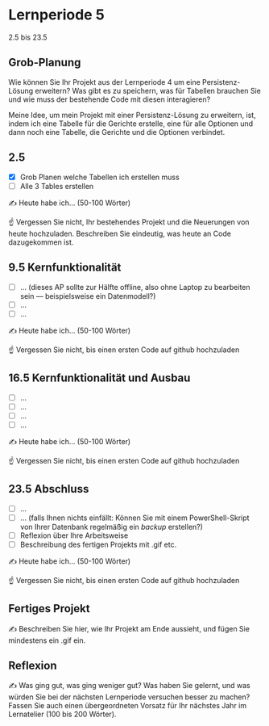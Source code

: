 # Lernperiode 5

2.5 bis 23.5

## Grob-Planung

Wie können Sie Ihr Projekt aus der Lernperiode 4 um eine Persistenz-Lösung erweitern? Was gibt es zu speichern, was für Tabellen brauchen Sie und wie muss der bestehende Code mit diesen interagieren? 

Meine Idee, um mein Projekt mit einer Persistenz-Lösung zu erweitern, ist, indem ich eine Tabelle für die Gerichte erstelle, eine für alle Optionen und dann noch eine Tabelle, die Gerichte und die Optionen verbindet.

## 2.5

- [x] Grob Planen welche Tabellen ich erstellen muss
- [ ] Alle 3 Tables erstellen

✍️ Heute habe ich... (50-100 Wörter)

☝️ Vergessen Sie nicht, Ihr bestehendes Projekt und die Neuerungen von heute hochzuladen. Beschreiben Sie eindeutig, was heute an Code dazugekommen ist.

## 9.5 Kernfunktionalität

- [ ] ... (dieses AP sollte zur Hälfte offline, also ohne Laptop zu bearbeiten sein — beispielsweise ein Datenmodell?)
- [ ] ...
- [ ] ...

✍️ Heute habe ich... (50-100 Wörter)

☝️ Vergessen Sie nicht, bis einen ersten Code auf github hochzuladen

## 16.5 Kernfunktionalität und Ausbau

- [ ] ...
- [ ] ...
- [ ] ...
- [ ] ...

✍️ Heute habe ich... (50-100 Wörter)

☝️ Vergessen Sie nicht, bis einen ersten Code auf github hochzuladen

## 23.5 Abschluss

- [ ] ...
- [ ] ... (falls Ihnen nichts einfällt: Können Sie mit einem PowerShell-Skript von Ihrer Datenbank regelmäßig ein *backup* erstellen?)
- [ ] Reflexion über Ihre Arbeitsweise
- [ ] Beschreibung des fertigen Projekts mit .gif etc.

✍️ Heute habe ich... (50-100 Wörter)

☝️ Vergessen Sie nicht, bis einen ersten Code auf github hochzuladen

## Fertiges Projekt

✍️ Beschreiben Sie hier, wie Ihr Projekt am Ende aussieht, und fügen Sie mindestens ein .gif ein.

## Reflexion

✍️ Was ging gut, was ging weniger gut? Was haben Sie gelernt, und was würden Sie bei der nächsten Lernperiode versuchen besser zu machen? Fassen Sie auch einen übergeordneten Vorsatz für Ihr nächstes Jahr im Lernatelier (100 bis 200 Wörter).
